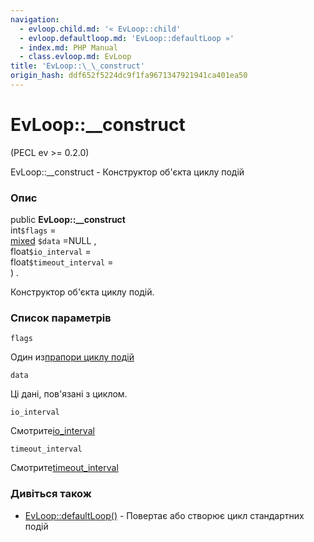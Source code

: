 ```yaml
---
navigation:
  - evloop.child.md: '« EvLoop::child'
  - evloop.defaultloop.md: 'EvLoop::defaultLoop »'
  - index.md: PHP Manual
  - class.evloop.md: EvLoop
title: 'EvLoop::\_\_construct'
origin_hash: ddf652f5224dc9f1fa9671347921941ca401ea50
---
```

# EvLoop::\_\_construct

(PECL ev >= 0.2.0)

EvLoop::\_\_construct - Конструктор об'єкта циклу подій

### Опис

public **EvLoop::\_\_construct**  
int`$flags` =  
[mixed](language.types.declarations.md#language.types.declarations.mixed) `$data` =NULL ,  
float`$io_interval` =  
float`$timeout_interval` =  
) .

Конструктор об'єкта циклу подій.

### Список параметрів

`flags`

Один из[прапори циклу подій](class.ev.md#ev.constants.loop-flags)

`data`

Ці дані, пов'язані з циклом.

`io_interval`

Смотрите[io\_interval](class.evloop.md#evloop.props.io-interval)

`timeout_interval`

Смотрите[timeout\_interval](class.evloop.md#evloop.props.timeout-interval)

### Дивіться також

-   [EvLoop::defaultLoop()](evloop.defaultloop.md) \- Повертає або створює цикл стандартних подій
